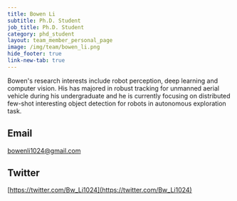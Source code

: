 ```yaml
---
title: Bowen Li
subtitle: Ph.D. Student
job_title: Ph.D. Student
category: phd_student
layout: team_member_personal_page
image: /img/team/bowen_li.png
hide_footer: true
link-new-tab: true
---
```


Bowen's research interests include robot perception, deep learning and computer vision. His has majored in robust tracking for unmanned aerial vehicle during his undergraduate and he is currently focusing on distributed few-shot interesting object detection for robots in autonomous exploration task.

## Email ##
bowenli1024@gmail.com

## Twitter ##
[https://twitter.com/Bw_Li1024](https://twitter.com/Bw_Li1024)
